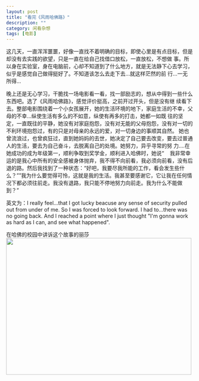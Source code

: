 ```yaml
---
layout: post
title: "看完《风雨哈佛路》"
description: ""
category: 闲看杂想
tags: [电影]
---
```

这几天，一直浑浑噩噩，好像一直找不着明确的目标，即使心里是有点目标，但是却没有去实践的欲望，只是一直在给自己找借口放松，一直放松，不想做 事。所以身在实验室，身在电脑前，心却不知道到了什么地方，就是无法静下心去学习，似乎是感觉自己做得挺好了。不知道该怎么去走下去...就这样茫然的前 行...一无所得...

晚上还是无心学习，干脆找一场电影看一看，找一部励志的，想从中得到一些什么东西吧。选了《风雨哈佛路》，感觉评价挺高，之前开过开头，但是没有继 续看下去。整部电影围绕着一个小女孩展开，她的生活环境的地下，家庭生活的不幸，父母的不幸...纵使生活有多么的不如意，纵使有再多的打击，她都一如既 往的坚定，一直既往的平静，她没有对家庭抱怨，没有对无能的父母抱怨，没有对一切的不利环境抱怨过，有的只是对母亲的永远的爱，对一切身边的事顺其自然。 她也曾流浪过，也曾疯狂过，直到她妈妈的去世，她决定了自己要去改变，要去过普通人的生活，要去为自己奋斗，去脱离自己的处境。她努力，异乎寻常的努 力....在她成功的成为年级第一，顺利争取到奖学金，顺利进入哈佛时，她说“    我非常幸运的是我心中所有的安全感被身体抛弃，我不得不向前看，我必须向前看，没有后退的路。然后我找到了一种状态：“好吧，我要尽我所能的工作，看会发生些什么？””我为什么要觉得可怜，这就是我的生活。我甚至要感谢它，它让我在任何情况下都必须往前走。我没有退路，我只能不停地努力向前走。我为什么不能做到？”


英文为：I really feel...that I got lucky beacuse any sense of security pulled out from under of me. So I was forced to look forward. I had to...there was no going back. And I reached a point where I just thought "I'm gonna work as hard as I can, and see what happened".

在哈佛的校园中讲诉这个故事的丽莎<img alt="" src="http://m3.img.libdd.com/farm4/134/774DBEC298849C1753342642B0759686_500_368.jpg" width="500" height="368" />